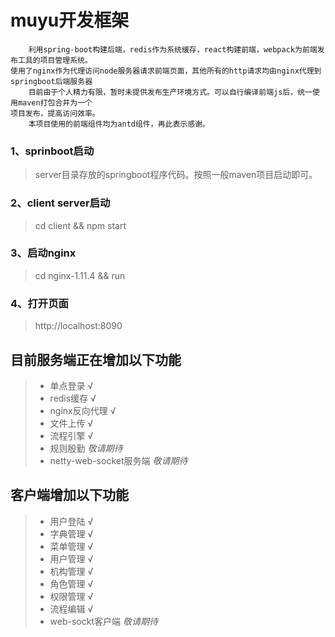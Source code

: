 ﻿#  muyu开发框架
        利用spring-boot构建后端，redis作为系统缓存，react构建前端，webpack为前端发布工具的项目管理系统。
    使用了nginx作为代理访问node服务器请求前端页面，其他所有的http请求均由nginx代理到springboot后端服务器
        目前由于个人精力有限，暂时未提供发布生产环境方式。可以自行编译前端js后，统一使用maven打包合并为一个
    项目发布，提高访问效率。
        本项目使用的前端组件均为antd组件，再此表示感谢。
    
### 1、sprinboot启动
>server目录存放的springboot程序代码。按照一般maven项目启动即可。

### 2、client server启动
>cd  client &&
>npm start

### 3、启动nginx
>cd nginx-1.11.4
>&& run

### 4、打开页面
>http://localhost:8090

## 目前服务端正在增加以下功能
 > * 单点登录       √
 > * redis缓存      √
 > * nginx反向代理  √
 > * 文件上传       √
 > * 流程引擎       √
 > * 规则殷勤       *敬请期待*
 > * netty-web-socket服务端     *敬请期待*
 
## 客户端增加以下功能
> * 用户登陆   √
> * 字典管理   √
> * 菜单管理   √
> * 用户管理   √
> * 机构管理   √
> * 角色管理   √
> * 权限管理   √
> * 流程编辑   √
> * web-sockt客户端   *敬请期待*